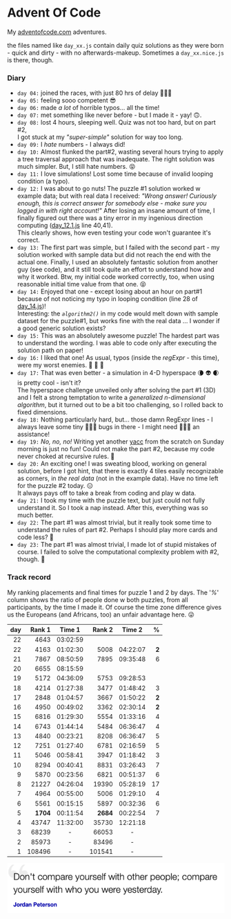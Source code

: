 # Advent Of Code

My [adventofcode.com](https://adventofcode.com) adventures.

the files named like `day_xx.js` contain daily quiz solutions as they were born -
quick and dirty - with no afterwards-makeup.
Sometimes a `day_xx.nice.js` is there, though.

### Diary

* `day 04:` joined the races, with just 80 hrs of delay 🐌🐌🐌
* `day 05:` feeling sooo competent 😎
* `day 06:` made _a lot_ of horrible typos... all the time!
* `day 07:` met something like never before - but I made it - yay! 🙃.
* `day 08:` lost 4 hours, sleeping well. Quiz was not too hard, but on part #2,<br />
 I got stuck at my _"super-simple"_ solution for way too long.
* `day 09:` I _hate_ numbers - I always did!
* `day 10:` Almost flunked the part#2, wasting several hours trying to apply a tree traversal
approach that was inadequate. The right solution was much simpler. But, I still hate numbers. 😝
* `day 11:` I love simulations! Lost some time because of invalid looping condition (a typo).
* `day 12:` I was about to go nuts! The puzzle #1 solution worked w example data; but with real data I received:
_"Wrong answer! Curiously enough, this is correct answer for somebody else - make sure you
logged in with right account!"_ After losing an insane amount of time, I finally figured out
there was a tiny error in my ingenious direction computing ([day_12.1.js](day_12.1.js) line 40,41).
<br />This clearly shows, how even testing your code won't guarantee it's correct. 
* `day 13:` The first part was simple, but I failed with the second part -
my solution worked with sample data but did not reach the end with the actual one.
Finally, I used an absolutely fantastic solution from another guy (see code), and it still
took quite an effort to understand how and why it worked. Btw, my initial code worked
correctly, too, when using reasonable initial time value from that one. 😝
* `day 14:` Enjoyed that one - except losing about an hour on part#1 because
of not noticing my typo in looping condition (line 28 of [day_14.js](day_14.js))!<br />
Interesting: the _`algorithm2()`_ in my code would melt down with sample dataset for
the puzzle#1, but works fine with the real data ... I wonder if a good generic solution exists?
* `day 15:` This was an absolutely awesome puzzle! The hardest part was to understand
the wording. I was able to code only after executing the solution path on paper! 
* `day 16:` I liked that one! As usual, typos (inside the _regExpr_ - this time),
were my worst enemies. 👻 👺 💩
* `day 17:` That was even better - a simulation in 4-D hyperspace 🌘 👽 🌒 
is pretty cool - isn't it?<br />
The hyperspace challenge unveiled only after solving the part #1 (3D)
and I felt a strong temptation to write a _generalized n-dimensional 
algorithm_, but it turned out to be a bit too challenging, so I rolled back to fixed dimensions.
* `day 18:` Nothing particularly hard, but... those damn RegExpr lines -
I always leave some tiny 🐛🐛🐛 bugs in there - I might need 🐓🐓🐓 an assistance! 
* `day 19:` _No, no, no!_ Writing yet another [yacc](https://en.wikipedia.org/wiki/Yacc)
from the scratch on Sunday morning is just no fun! Could not make the part #2, because my code
never choked at recursive rules. 🤡
* `day 20:` An exciting one! I was sweating blood, working on general solution,
before I got hint, that there is exactly 4 tiles easily recognizable as corners,
in _the real data_ (not in the example data). Have no time left for the puzzle #2 today. 😑
<br />It always pays off to take a break from coding and play w data.
* `day 21:` I took my time with the puzzle text, but just could not fully understand it.
So I took a nap instead. After this, everything was so much better.
* `day 22:` The part #1 was almost trivial, but it really took some time to understand
the rules of part #2. Perhaps I should play more cards and code less? 🤔
* `day 23:` The part #1 was almost trivial, I made lot of stupid mistakes of course.
I failed to solve the computational complexity problem with #2, though. 🥶

### Track record
My ranking placements and final times for puzzle 1 and 2 by days. The '_%_'
column shows the ratio of people done w both puzzles, from all participants,
by the time I made it. Of course the time zone difference gives us
the Europeans (and Africans, too) an unfair advantage here. 😜

| day | Rank 1 | Time 1 | Rank 2 | Time 2 | % |
| ---: | ---: | :---: | ---: | :---: |---: |
| 22 | 4643 | 03:02:59 |  |  |  |
| 22 | 4163 | 01:02:30 | 5008 | 04:22:07 | **2** |
| 21 | 7867 | 08:50:59 | 7895 | 09:35:48 | 6 |
| 20 | 6655 | 08:15:59 |  |  |  |
| 19 | 5172 | 04:36:09 | 5753 | 09:28:53 |  |
| 18 | 4214 | 01:27:38 | 3477 | 01:48:42 | 3 |
| 17 | 2848 | 01:04:57 | 3667 | 01:50:22 | **2** |
| 16 | 4950 | 00:49:02 | 3362 | 02:30:14 | **2** |
| 15 | 6816 | 01:29:30 | 5554 | 01:33:16 | 4 |
| 14 | 6743 | 01:44:14 | 5484 | 06:36:47 | 4 |
| 13 | 4840 | 00:23:21 | 8208 | 06:36:47 | 5 |
| 12 | 7251 | 01:27:40 | 6781 | 02:16:59 | 5 |
| 11 | 5046 | 00:58:41 | 3947 | 01:18:42 | 3 |
| 10 | 8294 | 00:40:41 | 8831 | 03:26:43 | 7 |
| 9 | 5870 | 00:23:56 | 6821 | 00:51:37 | 6 |
| 8 | 21227 | 04:26:04 | 19390 | 05:28:19 | 17 |
| 7 | 4964 | 00:55:00 | 5006 | 01:29:10 | 4 |
| 6 | 5561 | 00:15:15 | 5897 | 00:32:36 | 6 |
| 5 | **1704** | 00:11:54 | **2684** | 00:22:54 | 7 |
| 4 | 43747 | 11:32:00 | 35730 | 12:21:18 | |
| 3 | 68239 | - | 66053 | - | |
| 2 | 85973 | - | 83496 | -| |
| 1 | 108496 | - | 101541 | - | |

![](quote.png)
